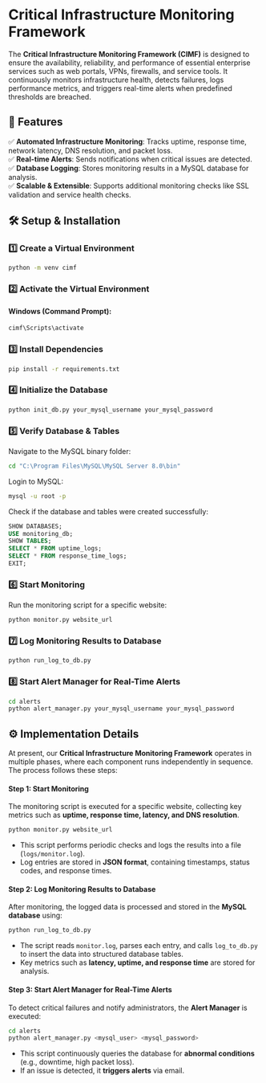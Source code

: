 # Critical Infrastructure Monitoring Framework  

The **Critical Infrastructure Monitoring Framework (CIMF)** is designed to ensure the availability, reliability, and performance of essential enterprise services such as web portals, VPNs, firewalls, and service tools. It continuously monitors infrastructure health, detects failures, logs performance metrics, and triggers real-time alerts when predefined thresholds are breached.  

## 🚀 Features  
✅ **Automated Infrastructure Monitoring**: Tracks uptime, response time, network latency, DNS resolution, and packet loss.  
✅ **Real-time Alerts**: Sends notifications when critical issues are detected.  
✅ **Database Logging**: Stores monitoring results in a MySQL database for analysis.  
✅ **Scalable & Extensible**: Supports additional monitoring checks like SSL validation and service health checks.  


## 🛠️ Setup & Installation  

### 1️⃣ Create a Virtual Environment  
```bash
python -m venv cimf
```  

### 2️⃣ Activate the Virtual Environment  
#### Windows (Command Prompt):  
```bash
cimf\Scripts\activate
```  

### 3️⃣ Install Dependencies  
```bash
pip install -r requirements.txt
```  

### 4️⃣ Initialize the Database  
```bash
python init_db.py your_mysql_username your_mysql_password
```  

### 5️⃣ Verify Database & Tables  
Navigate to the MySQL binary folder:  
```bash
cd "C:\Program Files\MySQL\MySQL Server 8.0\bin"
```  
Login to MySQL:  
```bash
mysql -u root -p
```  

Check if the database and tables were created successfully:  
```sql
SHOW DATABASES;
USE monitoring_db;
SHOW TABLES;
SELECT * FROM uptime_logs;
SELECT * FROM response_time_logs;
EXIT;
```  

### 6️⃣ Start Monitoring  
Run the monitoring script for a specific website:  
```bash
python monitor.py website_url
```  

### 7️⃣ Log Monitoring Results to Database  
```bash
python run_log_to_db.py
```  

### 8️⃣ Start Alert Manager for Real-Time Alerts  
```bash
cd alerts
python alert_manager.py your_mysql_username your_mysql_password
```  

## ⚙️ Implementation Details

At present, our **Critical Infrastructure Monitoring Framework** operates in multiple phases, where each component runs independently in sequence. The process follows these steps:

#### Step 1: Start Monitoring  
The monitoring script is executed for a specific website, collecting key metrics such as **uptime, response time, latency, and DNS resolution**.

```bash
python monitor.py website_url
```
- This script performs periodic checks and logs the results into a file (`logs/monitor.log`).
- Log entries are stored in **JSON format**, containing timestamps, status codes, and response times.

#### Step 2: Log Monitoring Results to Database  
After monitoring, the logged data is processed and stored in the **MySQL database** using:

```bash
python run_log_to_db.py
```
- The script reads `monitor.log`, parses each entry, and calls `log_to_db.py` to insert the data into structured database tables.
- Key metrics such as **latency, uptime, and response time** are stored for analysis.

#### Step 3: Start Alert Manager for Real-Time Alerts  
To detect critical failures and notify administrators, the **Alert Manager** is executed:

```bash
cd alerts  
python alert_manager.py <mysql_user> <mysql_password>
```
- This script continuously queries the database for **abnormal conditions** (e.g., downtime, high packet loss).
- If an issue is detected, it **triggers alerts** via email.



